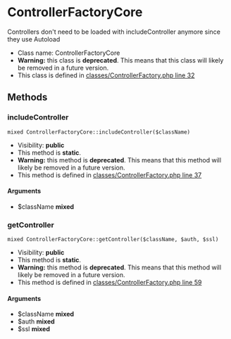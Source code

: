 ControllerFactoryCore
===============

Controllers don&#039;t need to be loaded with includeController anymore since they use Autoload




* Class name: ControllerFactoryCore
* **Warning:** this class is **deprecated**. This means that this class will likely be removed in a future version.
* This class is defined in [classes/ControllerFactory.php line 32](https://github.com/PrestaShop/PrestaShop/blob/1.6.1.1/classes/ControllerFactory.php#L32)







Methods
-------


### includeController

    mixed ControllerFactoryCore::includeController($className)





* Visibility: **public**
* This method is **static**.
* **Warning:** this method is **deprecated**. This means that this method will likely be removed in a future version.
* This method is defined in [classes/ControllerFactory.php line 37](https://github.com/PrestaShop/PrestaShop/blob/1.6.1.1/classes/ControllerFactory.php#37)


#### Arguments
* $className **mixed**



### getController

    mixed ControllerFactoryCore::getController($className, $auth, $ssl)





* Visibility: **public**
* This method is **static**.
* **Warning:** this method is **deprecated**. This means that this method will likely be removed in a future version.
* This method is defined in [classes/ControllerFactory.php line 59](https://github.com/PrestaShop/PrestaShop/blob/1.6.1.1/classes/ControllerFactory.php#59)


#### Arguments
* $className **mixed**
* $auth **mixed**
* $ssl **mixed**


